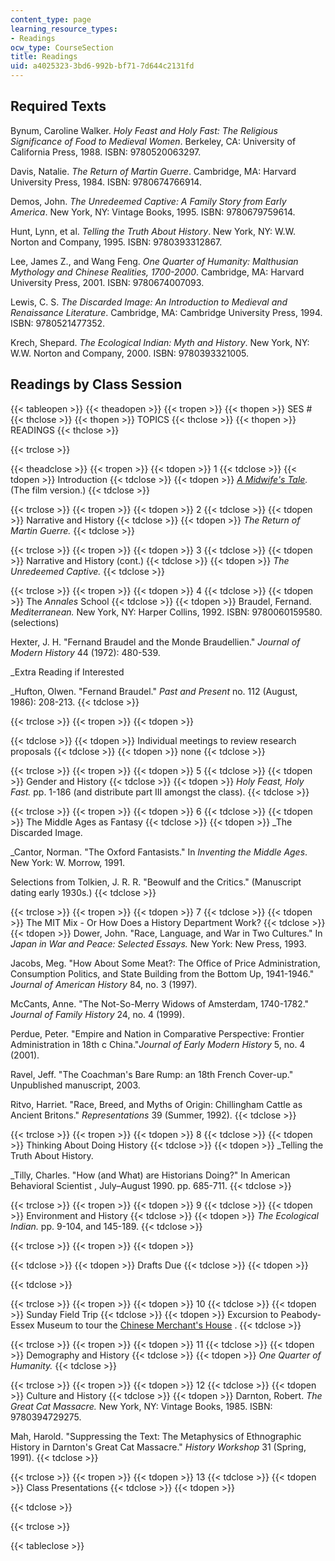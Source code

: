 ```yaml
---
content_type: page
learning_resource_types:
- Readings
ocw_type: CourseSection
title: Readings
uid: a4025323-3bd6-992b-bf71-7d644c2131fd
---
```


Required Texts
--------------

Bynum, Caroline Walker. _Holy Feast and Holy Fast: The Religious Significance of Food to Medieval Women_. Berkeley, CA: University of California Press, 1988. ISBN: 9780520063297.

Davis, Natalie. _The Return of Martin Guerre_. Cambridge, MA: Harvard University Press, 1984. ISBN: 9780674766914.

Demos, John. _The Unredeemed Captive: A Family Story from Early America_. New York, NY: Vintage Books, 1995. ISBN: 9780679759614.

Hunt, Lynn, et al. _Telling the Truth About History_. New York, NY: W.W. Norton and Company, 1995. ISBN: 9780393312867.

Lee, James Z., and Wang Feng. _One Quarter of Humanity: Malthusian Mythology and Chinese Realities, 1700-2000_. Cambridge, MA: Harvard University Press, 2001. ISBN: 9780674007093.

Lewis, C. S. _The Discarded Image: An Introduction to Medieval and Renaissance Literature_. Cambridge, MA: Cambridge University Press, 1994. ISBN: 9780521477352.

Krech, Shepard. _The Ecological Indian: Myth and History_. New York, NY: W.W. Norton and Company, 2000. ISBN: 9780393321005.

Readings by Class Session
-------------------------

{{< tableopen >}}
{{< theadopen >}}
{{< tropen >}}
{{< thopen >}}
SES #
{{< thclose >}}
{{< thopen >}}
TOPICS
{{< thclose >}}
{{< thopen >}}
READINGS
{{< thclose >}}

{{< trclose >}}

{{< theadclose >}}
{{< tropen >}}
{{< tdopen >}}
1
{{< tdclose >}}
{{< tdopen >}}
Introduction
{{< tdclose >}}
{{< tdopen >}}
_[A Midwife's Tale](http://www.imdb.com/title/tt0117044/)._ (The film version.)
{{< tdclose >}}

{{< trclose >}}
{{< tropen >}}
{{< tdopen >}}
2
{{< tdclose >}}
{{< tdopen >}}
Narrative and History
{{< tdclose >}}
{{< tdopen >}}
_The Return of Martin Guerre._
{{< tdclose >}}

{{< trclose >}}
{{< tropen >}}
{{< tdopen >}}
3
{{< tdclose >}}
{{< tdopen >}}
Narrative and History (cont.)
{{< tdclose >}}
{{< tdopen >}}
_The Unredeemed Captive._
{{< tdclose >}}

{{< trclose >}}
{{< tropen >}}
{{< tdopen >}}
4
{{< tdclose >}}
{{< tdopen >}}
The _Annales_ School
{{< tdclose >}}
{{< tdopen >}}
Braudel, Fernand. _Mediterranean._ New York, NY: Harper Collins, 1992. ISBN: 9780060159580. (selections)  
  
Hexter, J. H. "Fernand Braudel and the Monde Braudellien." _Journal of Modern History_ 44 (1972): 480-539.  
  
_Extra Reading if Interested  
  
_Hufton, Olwen. "Fernand Braudel." _Past and Present_ no. 112 (August, 1986): 208-213.
{{< tdclose >}}

{{< trclose >}}
{{< tropen >}}
{{< tdopen >}}

{{< tdclose >}}
{{< tdopen >}}
Individual meetings to review research proposals
{{< tdclose >}}
{{< tdopen >}}
none
{{< tdclose >}}

{{< trclose >}}
{{< tropen >}}
{{< tdopen >}}
5
{{< tdclose >}}
{{< tdopen >}}
Gender and History
{{< tdclose >}}
{{< tdopen >}}
_Holy Feast, Holy Fast._ pp. 1-186 (and distribute part III amongst the class).
{{< tdclose >}}

{{< trclose >}}
{{< tropen >}}
{{< tdopen >}}
6
{{< tdclose >}}
{{< tdopen >}}
The Middle Ages as Fantasy
{{< tdclose >}}
{{< tdopen >}}
_The Discarded Image.  
  
_Cantor, Norman. "The Oxford Fantasists." In _Inventing the Middle Ages_. New York: W. Morrow, 1991.  
  
Selections from Tolkien, J. R. R. "Beowulf and the Critics." (Manuscript dating early 1930s.)
{{< tdclose >}}

{{< trclose >}}
{{< tropen >}}
{{< tdopen >}}
7
{{< tdclose >}}
{{< tdopen >}}
The MIT Mix - Or How Does a History Department Work?
{{< tdclose >}}
{{< tdopen >}}
Dower, John. "Race, Language, and War in Two Cultures." In _Japan in War and Peace: Selected Essays._ New York: New Press, 1993.  
  
Jacobs, Meg. "How About Some Meat?: The Office of Price Administration, Consumption Politics, and State Building from the Bottom Up, 1941-1946." _Journal of American History_ 84, no. 3 (1997).  
  
McCants, Anne. "The Not-So-Merry Widows of Amsterdam, 1740-1782."  _Journal of Family History_ 24, no. 4 (1999).  
  
Perdue, Peter. "Empire and Nation in Comparative Perspective: Frontier Administration in 18th c China."_Journal of Early Modern History_ 5, no. 4 (2001).  
  
Ravel, Jeff. "The Coachman's Bare Rump: an 18th French Cover-up." Unpublished manuscript, 2003.  
  
Ritvo, Harriet. "Race, Breed, and Myths of Origin: Chillingham Cattle as Ancient Britons." _Representations_ 39 (Summer, 1992).
{{< tdclose >}}

{{< trclose >}}
{{< tropen >}}
{{< tdopen >}}
8
{{< tdclose >}}
{{< tdopen >}}
Thinking About Doing History
{{< tdclose >}}
{{< tdopen >}}
_Telling the Truth About History.  
  
_Tilly, Charles. "How (and What) are Historians Doing?" In American Behavioral Scientist , July–August 1990. pp. 685-711.
{{< tdclose >}}

{{< trclose >}}
{{< tropen >}}
{{< tdopen >}}
9
{{< tdclose >}}
{{< tdopen >}}
Environment and History
{{< tdclose >}}
{{< tdopen >}}
_The Ecological Indian._ pp. 9-104, and 145-189.
{{< tdclose >}}

{{< trclose >}}
{{< tropen >}}
{{< tdopen >}}

{{< tdclose >}}
{{< tdopen >}}
Drafts Due
{{< tdclose >}}
{{< tdopen >}}

{{< tdclose >}}

{{< trclose >}}
{{< tropen >}}
{{< tdopen >}}
10
{{< tdclose >}}
{{< tdopen >}}
Sunday Field Trip
{{< tdclose >}}
{{< tdopen >}}
Excursion to Peabody-Essex Museum to tour the [Chinese Merchant's House](http://www.pem.org/yinyutang/) .
{{< tdclose >}}

{{< trclose >}}
{{< tropen >}}
{{< tdopen >}}
11
{{< tdclose >}}
{{< tdopen >}}
Demography and History
{{< tdclose >}}
{{< tdopen >}}
_One Quarter of Humanity._
{{< tdclose >}}

{{< trclose >}}
{{< tropen >}}
{{< tdopen >}}
12
{{< tdclose >}}
{{< tdopen >}}
Culture and History
{{< tdclose >}}
{{< tdopen >}}
Darnton, Robert. _The Great Cat Massacre._ New York, NY: Vintage Books, 1985. ISBN: 9780394729275.  
  
Mah, Harold. "Suppressing the Text: The Metaphysics of Ethnographic History in Darnton's Great Cat Massacre." _History Workshop_ 31 (Spring, 1991).
{{< tdclose >}}

{{< trclose >}}
{{< tropen >}}
{{< tdopen >}}
13
{{< tdclose >}}
{{< tdopen >}}
Class Presentations
{{< tdclose >}}
{{< tdopen >}}

{{< tdclose >}}

{{< trclose >}}

{{< tableclose >}}